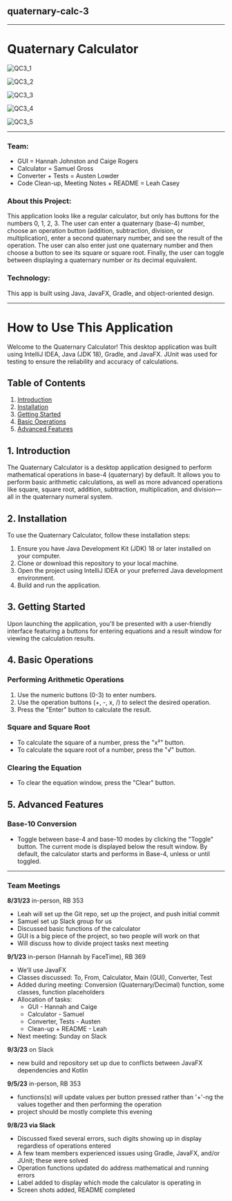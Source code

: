 ## quaternary-calc-3  

________________________________________________________________________________________________________________

# Quaternary Calculator  
![QC3_1](https://github.com/AustenLowder2002/quaternarycalculatorgroup3/assets/111900043/e7c3050d-1130-4e03-86ce-b07622b0aeb4)  

![QC3_2](https://github.com/AustenLowder2002/quaternarycalculatorgroup3/assets/111900043/3e52e413-0113-49b2-9ed5-8e3c4084f3a6)  

![QC3_3](https://github.com/AustenLowder2002/quaternarycalculatorgroup3/assets/111900043/83b62396-fbc5-4ce6-a889-8e40f9bb05cd)  

![QC3_4](https://github.com/AustenLowder2002/quaternarycalculatorgroup3/assets/111900043/5cb49804-8152-4989-be6f-52742fcec52a)  

![QC3_5](https://github.com/AustenLowder2002/quaternarycalculatorgroup3/assets/111900043/e636bfb4-c44e-45f5-9121-0bedd8e87510)  

________________________________________________________________________________________________________________

### Team:  
* GUI = Hannah Johnston and Caige Rogers
* Calculator = Samuel Gross
* Converter + Tests = Austen Lowder
* Code Clean-up, Meeting Notes + README = Leah Casey

### About this Project:
This application looks like a regular calculator, but only has buttons for the numbers 0, 1, 2, 3. The user can enter a quaternary (base-4) number, choose an operation button (addition, subtraction, division, or multiplication), enter a second quaternary number, and see the result of the operation. The user can also enter just one quaternary number and then choose a button to see its square or square root. Finally, the user can toggle between displaying a quaternary number or its decimal equivalent.

### Technology:
This app is built using Java, JavaFX, Gradle, and object-oriented design.  

------------------------------------------------------------------------------------------------------------------

# How to Use This Application

Welcome to the Quaternary Calculator! This desktop application was built using IntelliJ IDEA, Java (JDK 18), Gradle, and JavaFX. JUnit was used for testing to ensure the reliability and accuracy of calculations.

## Table of Contents
1. [Introduction](#introduction)
2. [Installation](#installation)
3. [Getting Started](#getting-started)
4. [Basic Operations](#basic-operations)
5. [Advanced Features](#advanced-features)  

## 1. Introduction <a name="introduction"></a>

The Quaternary Calculator is a desktop application designed to perform mathematical operations in base-4 (quaternary) by default. It allows you to perform basic arithmetic calculations, as well as more advanced operations like square, square root, addition, subtraction, multiplication, and division—all in the quaternary numeral system.

## 2. Installation <a name="installation"></a>

To use the Quaternary Calculator, follow these installation steps:

1. Ensure you have Java Development Kit (JDK) 18 or later installed on your computer.
2. Clone or download this repository to your local machine.
3. Open the project using IntelliJ IDEA or your preferred Java development environment.
4. Build and run the application.

## 3. Getting Started <a name="getting-started"></a>

Upon launching the application, you'll be presented with a user-friendly interface featuring a buttons for entering equations and a result window for viewing the calculation results.

## 4. Basic Operations <a name="basic-operations"></a>

### Performing Arithmetic Operations  

1. Use the numeric buttons (0-3) to enter numbers.
2. Use the operation buttons (+, -, x, /) to select the desired operation.
3. Press the "Enter" button to calculate the result.

### Square and Square Root  

- To calculate the square of a number, press the "x²" button.
- To calculate the square root of a number, press the "√" button.

### Clearing the Equation  
- To clear the equation window, press the "Clear" button.

## 5. Advanced Features <a name="advanced-features"></a>

### Base-10 Conversion
- Toggle between base-4 and base-10 modes by clicking the "Toggle" button. The current mode is displayed below the result window. By default, the calculator starts and performs in Base-4, unless or until toggled.

________________________________________________________________________________________________________________

### Team Meetings  

**8/31/23** in-person, RB 353    
* Leah will set up the Git repo, set up the project, and push initial commit  
* Samuel set up Slack group for us  
* Discussed basic functions of the calculator  
* GUI is a big piece of the project, so two people will work on that
* Will discuss how to divide project tasks next meeting
 

**9/1/23** in-person (Hannah by FaceTime), RB 369   
* We'll use JavaFX  
* Classes discussed: To, From, Calculator, Main (GUI), Converter, Test  
* Added during meeting: Conversion (Quaternary/Decimal) function, some classes, function placeholders  
* Allocation of tasks:  
    - GUI - Hannah and Caige  
    - Calculator - Samuel  
    - Converter, Tests - Austen  
    - Clean-up + README - Leah  
* Next meeting: Sunday on Slack 

**9/3/23** on Slack
* new build and repository set up due to conflicts between JavaFX dependencies and Kotlin

**9/5/23** in-person, RB 353
* functions(s) will update values per button pressed rather than '+'-ng the values together and then performing the operation
* project should be mostly complete this evening  

**9/8/23 via Slack**
* Discussed fixed several errors, such digits showing up in display regardless of operations entered  
* A few team members experienced issues using Gradle, JavaFX, and/or JUnit; these were solved  
* Operation functions updated do address mathematical and running errors  
* Label added to display which mode the calculator is operating in  
* Screen shots added, README completed  
